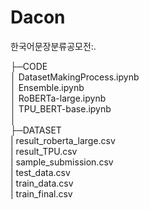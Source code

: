 # Dacon

한국어문장분류공모전:.  

├─CODE   
│ DatasetMakingProcess.ipynb   
│ Ensemble.ipynb   
│ RoBERTa-large.ipynb   
│ TPU_BERT-base.ipynb   
│   
├─DATASET   
| result_roberta_large.csv   
| result_TPU.csv   
| sample_submission.csv   
| test_data.csv   
| train_data.csv   
| train_final.csv  
